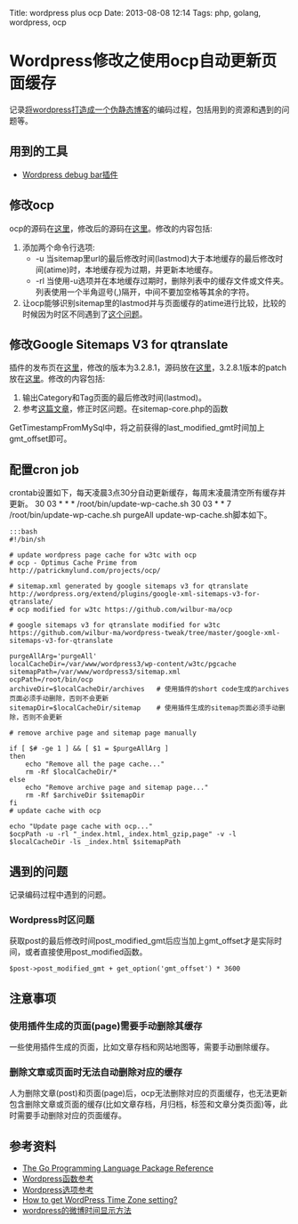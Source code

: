 Title: wordpress plus ocp
Date: 2013-08-08 12:14
Tags: php, golang, wordpress, ocp

# Wordpress修改之使用ocp自动更新页面缓存

记录[将wordpress打造成一个伪静态博客](http://blog.atime.me/2012/12/make-wordpress-a-pseudo-static-blog/)的编码过程，包括用到的资源和遇到的问题等。

## 用到的工具

*  [Wordpress debug bar插件](http://wordpress.org/extend/plugins/debug-bar/)

## 修改ocp

ocp的源码在[这里](https///github.com/pmylund/ocp)，修改后的源码在[这里](https///github.com/wilbur-ma/ocp)。修改的内容包括:

1.  添加两个命令行选项:
    *  -u 当sitemap里url的最后修改时间(lastmod)大于本地缓存的最后修改时间(atime)时，本地缓存视为过期，并更新本地缓存。
    *  -rl 当使用-u选项并在本地缓存过期时，删除列表中的缓存文件或文件夹。列表使用一个半角逗号(,)隔开，中间不要加空格等其余的字符。
2.  让ocp能够识别sitemap里的lastmod并与页面缓存的atime进行比较，比较的时候因为时区不同遇到了[这个问题](#Wordpress时区问题)。

## 修改Google Sitemaps V3 for qtranslate

插件的发布页在[这里](http://wordpress.org/extend/plugins/google-xml-sitemaps-v3-for-qtranslate/)，修改的版本为3.2.8.1，源码放在[这里](https///github.com/wilbur-ma/wordpress-tweak/tree/master/google-xml-sitemaps-v3-for-qtranslate)，3.2.8.1版本的patch放在[这里](https///github.com/wilbur-ma/wordpress-tweak/blob/master/patch/google-xml-sitemaps-v3-for-qtranslate-3.2.8.1.patch)。修改的内容包括:

1.  输出Category和Tag页面的最后修改时间(lastmod)。
2.  参考[这篇文章](http://www.qiqiboy.com/2011/06/10/sina-weibo-timestamp-function-2.html)，修正时区问题。在sitemap-core.php的函数

GetTimestampFromMySql中，将之前获得的last_modified_gmt时间加上gmt_offset即可。

## 配置cron job

crontab设置如下，每天凌晨3点30分自动更新缓存，每周末凌晨清空所有缓存并更新。
    30 03 * * * /root/bin/update-wp-cache.sh
    30 03 * * 7 /root/bin/update-wp-cache.sh purgeAll
update-wp-cache.sh脚本如下。

    :::bash
    #!/bin/sh

    # update wordpress page cache for w3tc with ocp
    # ocp - Optimus Cache Prime from http://patrickmylund.com/projects/ocp/

    # sitemap.xml generated by google sitemaps v3 for qtranslate http://wordpress.org/extend/plugins/google-xml-sitemaps-v3-for-qtranslate/
    # ocp modified for w3tc https://github.com/wilbur-ma/ocp

    # google sitemaps v3 for qtranslate modified for w3tc https://github.com/wilbur-ma/wordpress-tweak/tree/master/google-xml-sitemaps-v3-for-qtranslate

    purgeAllArg='purgeAll'
    localCacheDir=/var/www/wordpress3/wp-content/w3tc/pgcache
    sitemapPath=/var/www/wordpress3/sitemap.xml
    ocpPath=/root/bin/ocp 
    archiveDir=$localCacheDir/archives   # 使用插件的short code生成的archives页面必须手动删除，否则不会更新
    sitemapDir=$localCacheDir/sitemap    # 使用插件生成的sitemap页面必须手动删除，否则不会更新

    # remove archive page and sitemap page manually

    if [ $# -ge 1 ] && [ $1 = $purgeAllArg ]
    then 
        echo "Remove all the page cache..."
        rm -Rf $localCacheDir/*
    else
        echo "Remove archive page and sitemap page..."
        rm -Rf $archiveDir $sitemapDir
    fi
    # update cache with ocp

    echo "Update page cache with ocp..."
    $ocpPath -u -rl "_index.html,_index.html_gzip,page" -v -l $localCacheDir -ls _index.html $sitemapPath

## 遇到的问题

记录编码过程中遇到的问题。
### Wordpress时区问题

获取post的最后修改时间post_modified_gmt后应当加上gmt_offset才是实际时间，或者直接使用post_modified函数。

	$post->post_modified_gmt + get_option('gmt_offset') * 3600

## 注意事项

### 使用插件生成的页面(page)需要手动删除其缓存
一些使用插件生成的页面，比如文章存档和网站地图等，需要手动删除缓存。
### 删除文章或页面时无法自动删除对应的缓存

人为删除文章(post)和页面(page)后，ocp无法删除对应的页面缓存，也无法更新包含删除文章或页面的缓存(比如文章存档，月归档，标签和文章分类页面)等，此时需要手动删除对应的页面缓存。
## 参考资料

*  [The Go Programming Language Package Reference](http://doc.golang.org/pkg/)
*  [Wordpress函数参考](http://codex.wordpress.org/Function_Reference/)
*  [Wordpress选项参考](http://codex.wordpress.org/Option_Reference)
*  [How to get WordPress Time Zone setting?](http://wordpress.stackexchange.com/questions/8400/how-to-get-wordpress-time-zone-setting)
*  [wordpress的微博时间显示方法](http://www.qiqiboy.com/2011/06/10/sina-weibo-timestamp-function-2.html) 

